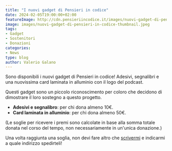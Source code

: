 ```yaml
---
title: "I nuovi gadget di Pensieri in codice"
date: 2024-02-05T19:00:00+02:00
featureImage: http://cdn.pensieriincodice.it/images/nuovi-gadget-di-pensieri-in-codice-feature.jpeg
image: images/nuovi-gadget-di-pensieri-in-codice-thumbnail.jpeg
tags:
- Gadget
- Sostenitori
- Donazioni
categories:
- News
type: blog
author: Valerio Galano
---
```


Sono disponibili i nuovi gadget di Pensieri in codice! Adesivi, segnalibri e una nuovissima card laminata in alluminio con il logo del podcast.

Questi gadget sono un piccolo riconoscimento per coloro che decidono di dimostrare il loro sostegno a questo progetto.

 - **Adesivi e segnalibro**: per chi dona almeno 10€.
 - **Card laminata in alluminio**: per chi dona almeno 50€.

(Le soglie per ricevere i premi sono calcolate in base alla somma totale donata nel corso del tempo, non necessariamente in un'unica donazione.)

Una volta raggiunta una soglia, non devi fare altro che [scrivermi](mailto:valerio@pensieriincodice.it) e indicarmi a quale indirizzo spedirteli!